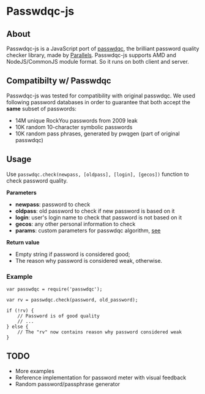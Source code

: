 # Passwdqc-js
## About

Passwdqc-js is a JavaScript port of [passwdqc](http://openwall.com/passwdqc/), the brilliant password quality checker library, made by [Parallels](https://www.parallels.com/). Passwdqc-js supports AMD and NodeJS/CommonJS module format. So it runs on both client and server.

## Compatibilty w/ Passwdqc

Passwdqc-js was tested for compatibility with original passwdqc. We used following password databases in order to guarantee that both accept the **same** subset of passwords:

* 14M unique RockYou passwords from 2009 leak
* 10K random 10-character symbolic passwords
* 10K random pass phrases, generated by pwqgen (part of original passwdqc)

## Usage
Use `passwdqc.check(newpass, [oldpass], [login], [gecos])` function to check password quality.

**Parameters**

* **newpass**: password to check
* **oldpass**: old password to check if new password is based on it
* **login**: user's login name to check that password is not based on it  
* **gecos**: any other personal information to check
* **params**: custom parameters for passwdqc algorithm, [see](http://www.openwall.com/passwdqc/README.shtml)

**Return value**

* Empty string if password is considered good;
* The reason why password is considered weak, otherwise.

### Example

	var passwdqc = require('passwdqc');

	var rv = passwdqc.check(password, old_password);

	if (!rv) {
		// Password is of good quality
		// ...
	} else {
		// The "rv" now contains reason why password considered weak
	}

## TODO
* More examples
* Reference implementation for password meter with visual feedback
* Random password/passphrase generator